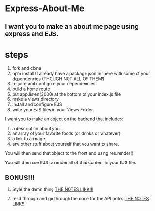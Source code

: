# Express-About-Me

## I want you to make an about me page using express and EJS.

# steps
1. fork and clone
2. npm install (I already have a package.json in there with some of your dependencies (THOUGH NOT ALL OF THEM!)
3. require and configure your dependencies
4. build a home route
5. put app.listen(3000) at the bottom of your index.js file
6. make a views directory
7. install and configure EJS
8. write your EJS files in your Views Folder.

I want you to make an object on the backend that includes:
1. a description about you
2. an array of your favorite foods (or drinks or whatever).
3. a link to a image
4. any other stuff about yourself that you want to share.

You will then send that object to the front end using res.render()

You will then use EJS to render all of that content in your EJS file.


## BONUS!!!

1. Style the damn thing
[THE NOTES LINK!!!](https://wdi_sea.gitbooks.io/notes/content/05-express/express-apis/03apis.html)

2. read through and go through the code for the API notes [THE NOTES LINK!!!](https://wdi_sea.gitbooks.io/notes/content/05-express/express-apis/03apis.html)
